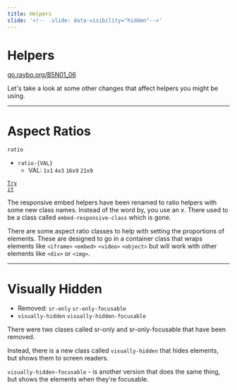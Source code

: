 ```yaml
---
title: Helpers
slide: '<!-- .slide: data-visibility="hidden"-->'
---
```


<!-- .slide: data-state="layout-title" class="bg-dark"-->

# Helpers

<div class="slide-link"><a href="https://go.raybo.org/B5N01_06"><i class="fab fa-slideshare"></i>go.raybo.org/B5N01_06</a></div>

> >

Let's take a look at some other changes that affect helpers you might be using.

---

<!-- .slide: data-state="layout-code-list" -->

# Aspect Ratios

`ratio`

- `ratio-{VAL}`
  - VAL: `1x1` `4x3` `16x9` `21x9`

<a href="https://codepen.io/planetoftheweb/pen/rNjpemL?editors=1000" target="_blank"><code class="code-royal">Try it</code></a>

> >

The responsive embed helpers have been renamed to ratio helpers with some new class names. Instead of the word by, you use an x. There used to be a class called `embed-responsive-class` which is gone.

There are some aspect ratio classes to help with setting the proportions of elements. These are designed to go in a container class that wraps elements like `<iframe>` `<embed>` `<video>`
`<object>` but will work with other elements like `<div>` or `<img>`.

---

<!-- .slide: data-state="layout-code-list" -->

# Visually Hidden

- Removed: `sr-only` `sr-only-focusable`
- `visually-hidden` `visually-hidden-focusable`

> >

There were two clases called sr-only and sr-only-focusable that have been removed.

Instead, there is a new class called `visually-hidden` that hides elements, but shows them to screen readers.

`visually-hidden-focusable` - is another version that does the same thing, but shows the elements when they're focusable.
